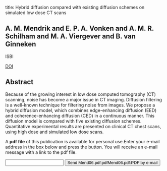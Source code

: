 title: Hybrid diffusion compared with existing diffusion schemes on simulated low dose CT scans

## A. M. Mendrik and E. P. A. Vonken and A. M. R. Schilham and M. A. Viergever and B. van Ginneken
ISBI

<a href="https://doi.org/10.1109/ISBI.2006.1625091">DOI</a>

## Abstract
Because of the growing interest in low dose computed tomography (CT) scanning, noise has become a major issue in CT imaging. Diffusion filtering is a well-known technique for filtering noise from images. We propose a hybrid diffusion model, which combines edge-enhancing diffusion (EED) and coherence-enhancing diffusion (CED) in a continuous manner. This diffusion model is compared with five existing diffusion schemes. Quantitative experimental results are presented on clinical CT chest scans, using high dose and simulated low dose scans.

A <b>pdf file</b> of this publication is available for personal use.Enter your e-mail address in the box below and press the button. You will receive an e-mail message with a link to the pdf file.
<form action="sender.php">  <input type="text" name="email">  <input type="submit" value="Send Mend06.pdf:pdfMend06.pdf:PDF by e-mail"></form>
